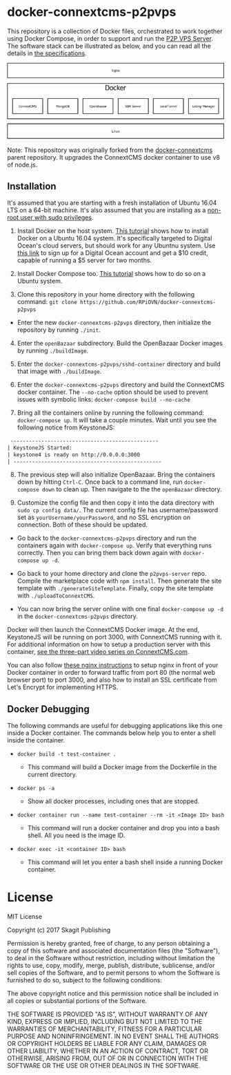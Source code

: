 # docker-connextcms-p2pvps

This repository is a collection of Docker files, orchestrated to work together using Docker Compose,
in order to support and run the [P2P VPS Server](https://github.com/RPiOVN/p2pvps-server). The software
stack can be illustrated as below, and you can read all the details in [the specifications](specifications).

![Software Stack](https://github.com/RPiOVN/p2pvps-server/blob/b1fd8e709f264db4a1d869e8939033ca39a895da/specifications/images/software-stack.jpg?raw=true "Software Stack")

Note: This repository was originally forked from the [docker-connextcms](https://github.com/christroutner/docker-connextcms) parent repository.
It upgrades the ConnextCMS docker container to use v8 of node.js.


## Installation
It's assumed that you are starting with a fresh installation of Ubuntu 16.04 LTS on a 64-bit machine. 
It's also assumed that you are installing as a [non-root user with sudo privileges](https://www.digitalocean.com/community/tutorials/initial-server-setup-with-ubuntu-16-04). 

1. Install Docker on the host system. [This tutorial](https://www.digitalocean.com/community/tutorials/how-to-install-and-use-docker-on-ubuntu-16-04)
shows how to install Docker on a Ubuntu 16.04 system. It's specifically targeted to Digital Ocean's cloud servers, but
should work for any Ubuntnu system.
Use [this link](https://m.do.co/c/8f47a23b91ce) to sign up for a Digital Ocean account and get a $10 credit, capable of
running a $5 server for two months.

2. Install Docker Compose too. [This tutorial](https://www.digitalocean.com/community/tutorials/how-to-install-docker-compose-on-ubuntu-16-04)
shows how to do so on a Ubuntu system.

3. Clone this repository in your home directory with the following command:
`git clone https://github.com/RPiOVN/docker-connextcms-p2pvps`

* Enter the new `docker-connextcms-p2pvps` directory, then initialize the repository by running `./init`.

4.  Enter the `openBazaar` subdirectory.
Build the OpenBazaar Docker images by running `./buildImage`.

5. Enter the `docker-connextcms-p2pvps/sshd-container` directory and build that image with
`./buildImage`.

6. Enter the `docker-connextcms-p2pvps` directory and build the ConnextCMS docker container. 
The `--no-cache` option should be used to prevent issues with symbolic links:
`docker-compose build --no-cache`

7. Bring all the containers online by running the following command:
`docker-compose up`. It will take a couple minutes. Wait until you see the following notice from KeystoneJS:
```
 ------------------------------------------------
| KeystoneJS Started:
| keystone4 is ready on http://0.0.0.0:3000
| ------------------------------------------------  
```

8. The previous step will also initialize OpenBazaar. Bring the containers down by hitting `Ctrl-C`.
Once back to a command line, run `docker-compose down` to clean up. Then navigate to the the `openBazaar` directory.

9. Customize the config file and then copy it into the data directory with `sudo cp config data/`.
The current config file has username/password set as `yourUsername/yourPassword`, and no SSL encryption
on connection. Both of these should be updated.

* Go back to the `docker-connextcms-p2pvps` directory and run the containers again with 
`docker-compose up`. Verify that everything runs correctly. Then you can bring them back down
 again with `docker-compose up -d`.
 
* Go back to your home directory and clone the `p2pvps-server` repo. Compile the marketplace code
with `npm install`. Then generate the site template with `./generateSiteTemplate`. Finally, copy the
site template with `./uploadToConnextCMS`.

* You can now bring the server online with one final `docker-compose up -d` in the `docker-connextcms-p2pvps`
directory.

Docker will then launch the ConnextCMS Docker image. At the end, KeystoneJS will be running on port 3000, 
with ConnextCMS running with it. For additional information on how to setup a production server with this container,
[see the three-part video series on ConnextCMS.com](http://connextcms.com/page/videos).

You can also follow [these nginx instructions](nginx/README.md) to setup nginx in front of your Docker container
in order to forward traffic from port 80 (the normal web browser port) to port 3000, and also how to install
an SSL certificate from Let's Encrypt for implementing HTTPS.

## Docker Debugging
The following commands are useful for debugging applications like this one inside a Docker container. The commands
below help you to enter a shell inside the container.

* `docker build -t test-container .`
  * This command will build a Docker image from the Dockerfile in the current directory.

* `docker ps -a`
  * Show all docker processes, including ones that are stopped.

* `docker container run --name test-container --rm -it <Image ID> bash`
  * This command will run a docker container and drop you into a bash shell. All you need is the image ID.

* `docker exec -it <container ID> bash`
  * This command will let you enter a bash shell inside a running Docker container.


# License
MIT License

Copyright (c) 2017 Skagit Publishing

Permission is hereby granted, free of charge, to any person obtaining a copy
of this software and associated documentation files (the "Software"), to deal
in the Software without restriction, including without limitation the rights
to use, copy, modify, merge, publish, distribute, sublicense, and/or sell
copies of the Software, and to permit persons to whom the Software is
furnished to do so, subject to the following conditions:

The above copyright notice and this permission notice shall be included in all
copies or substantial portions of the Software.

THE SOFTWARE IS PROVIDED "AS IS", WITHOUT WARRANTY OF ANY KIND, EXPRESS OR
IMPLIED, INCLUDING BUT NOT LIMITED TO THE WARRANTIES OF MERCHANTABILITY,
FITNESS FOR A PARTICULAR PURPOSE AND NONINFRINGEMENT. IN NO EVENT SHALL THE
AUTHORS OR COPYRIGHT HOLDERS BE LIABLE FOR ANY CLAIM, DAMAGES OR OTHER
LIABILITY, WHETHER IN AN ACTION OF CONTRACT, TORT OR OTHERWISE, ARISING FROM,
OUT OF OR IN CONNECTION WITH THE SOFTWARE OR THE USE OR OTHER DEALINGS IN THE
SOFTWARE.
